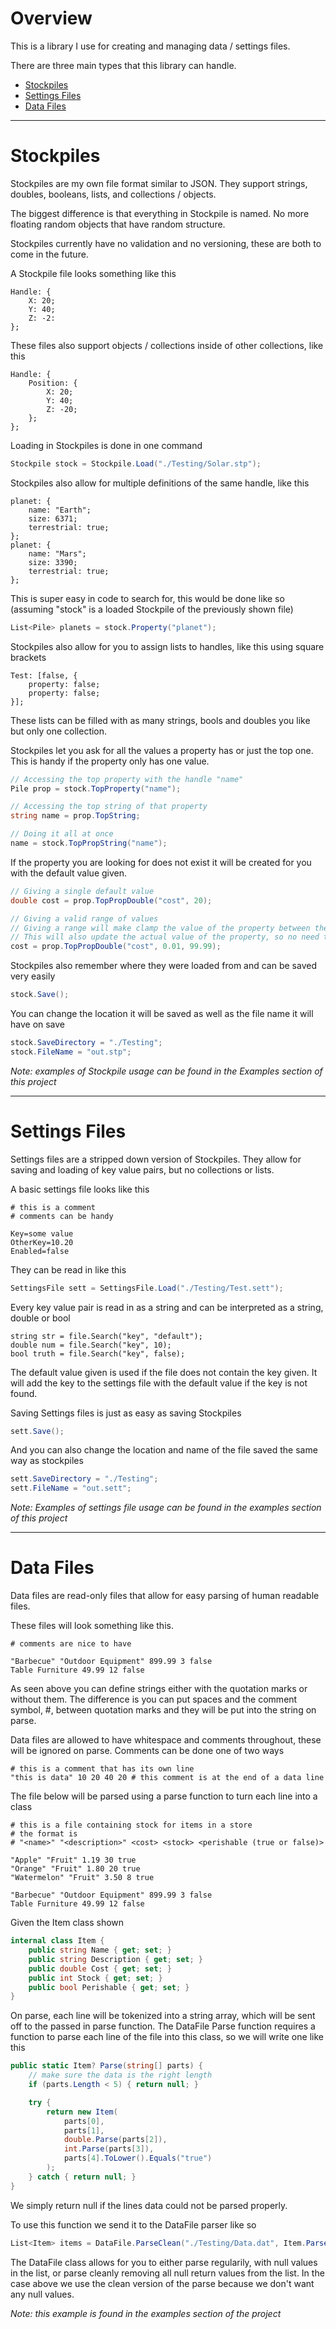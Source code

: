 # Overview

This is a library I use for creating and managing data / settings files.

There are three main types that this library can handle.

- [Stockpiles](#stockpiles)
- [Settings Files](#settings-files)
- [Data Files](#data-files)

---

# Stockpiles

Stockpiles are my own file format similar to JSON. They support strings, doubles, booleans, lists, and collections / objects.

The biggest difference is that everything in Stockpile is named. No more floating random objects that have random structure.

Stockpiles currently have no validation and no versioning, these are both to come in the future.

A Stockpile file looks something like this

```
Handle: {
	X: 20;
	Y: 40;
	Z: -2:
};
```

These files also support objects / collections inside of other collections, like this

```
Handle: {
	Position: {
		X: 20;
		Y: 40;
		Z: -20;
	};
};
```

Loading in Stockpiles is done in one command

```C#
Stockpile stock = Stockpile.Load("./Testing/Solar.stp");
```

Stockpiles also allow for multiple definitions of the same handle, like this

```
planet: {
	name: "Earth";
	size: 6371;
	terrestrial: true;
};
planet: {
	name: "Mars";
	size: 3390;
	terrestrial: true;
};
```

This is super easy in code to search for, this would be done like so (assuming "stock" is a loaded Stockpile of the previously shown file)

```C#
List<Pile> planets = stock.Property("planet");
```

Stockpiles also allow for you to assign lists to handles, like this using square brackets

```
Test: [false, {
	property: false;
	property: false;
}];
```

These lists can be filled with as many strings, bools and doubles you like but only one collection.

Stockpiles let you ask for all the values a property has or just the top one. This is handy if the property only has one value.

```C#
// Accessing the top property with the handle "name"
Pile prop = stock.TopProperty("name");

// Accessing the top string of that property
string name = prop.TopString;

// Doing it all at once
name = stock.TopPropString("name");
```

If the property you are looking for does not exist it will be created for you with the default value given.

```C#
// Giving a single default value
double cost = prop.TopPropDouble("cost", 20);

// Giving a valid range of values
// Giving a range will make clamp the value of the property between the given min and max
// This will also update the actual value of the property, so no need to check afterwards
cost = prop.TopPropDouble("cost", 0.01, 99.99);
```

Stockpiles also remember where they were loaded from and can be saved very easily

```C#
stock.Save();
```

You can change the location it will be saved as well as the file name it will have on save

```C#
stock.SaveDirectory = "./Testing";
stock.FileName = "out.stp";
```

*Note: examples of Stockpile usage can be found in the Examples section of this project*

---

# Settings Files

Settings files are a stripped down version of Stockpiles. They allow for saving and loading of key value pairs, but no collections or lists.

A basic settings file looks like this

```
# this is a comment
# comments can be handy

Key=some value
OtherKey=10.20
Enabled=false
```

They can be read in like this

```C#
SettingsFile sett = SettingsFile.Load("./Testing/Test.sett");
```

Every key value pair is read in as a string and can be interpreted as a string, double or bool

```
string str = file.Search("key", "default");
double num = file.Search("key", 10);
bool truth = file.Search("key", false);
```

The default value given is used if the file does not contain the key given. It will add the key to the settings file with the default value if the key is not found.

Saving Settings files is just as easy as saving Stockpiles

```C#
sett.Save();
```

And you can also change the location and name of the file saved the same way as stockpiles

```C#
sett.SaveDirectory = "./Testing";
sett.FileName = "out.sett";
```

*Note: Examples of settings file usage can be found in the examples section of this project*

---

# Data Files

Data files are read-only files that allow for easy parsing of human readable files.

These files will look something like this.

```
# comments are nice to have

"Barbecue" "Outdoor Equipment" 899.99 3 false
Table Furniture 49.99 12 false
```

As seen above you can define strings either with the quotation marks or without them. The difference is you can put spaces and the comment symbol, #, 
between quotation marks and they will be put into the string on parse.

Data files are allowed to have whitespace and comments throughout, these will be ignored on parse.
Comments can be done one of two ways

```
# this is a comment that has its own line
"this is data" 10 20 40 20 # this comment is at the end of a data line
```

The file below will be parsed using a parse function to turn each line into a class

```
# this is a file containing stock for items in a store
# the format is
# "<name>" "<description>" <cost> <stock> <perishable (true or false)>

"Apple" "Fruit" 1.19 30 true
"Orange" "Fruit" 1.80 20 true
"Watermelon" "Fruit" 3.50 8 true

"Barbecue" "Outdoor Equipment" 899.99 3 false
Table Furniture 49.99 12 false
```

Given the Item class shown

```C#
internal class Item {
	public string Name { get; set; }
	public string Description { get; set; }
	public double Cost { get; set; }
	public int Stock { get; set; }
	public bool Perishable { get; set; }
}
```

On parse, each line will be tokenized into a string array, which will be sent off to the passed in parse function.
The DataFile Parse function requires a function to parse each line of the file into this class, so we will write one like this

```C#
public static Item? Parse(string[] parts) {
	// make sure the data is the right length
	if (parts.Length < 5) { return null; }

	try {
		return new Item(
			parts[0],
			parts[1],
			double.Parse(parts[2]),
			int.Parse(parts[3]),
			parts[4].ToLower().Equals("true")
		);
	} catch { return null; }
}
```

We simply return null if the lines data could not be parsed properly.

To use this function we send it to the DataFile parser like so

```C#
List<Item> items = DataFile.ParseClean("./Testing/Data.dat", Item.Parse);
```

The DataFile class allows for you to either parse regularily, with null values in the list, or parse cleanly removing all null return values from the list.
In the case above we use the clean version of the parse because we don't want any null values.

*Note: this example is found in the examples section of the project*

